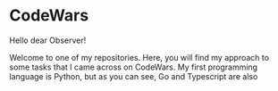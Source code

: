 # CodeWars

Hello dear Observer!

Welcome to one of my repositories. Here, you will find my approach to some tasks that I came across on CodeWars. My first programming language is Python, but as you can see, Go and Typescript are also